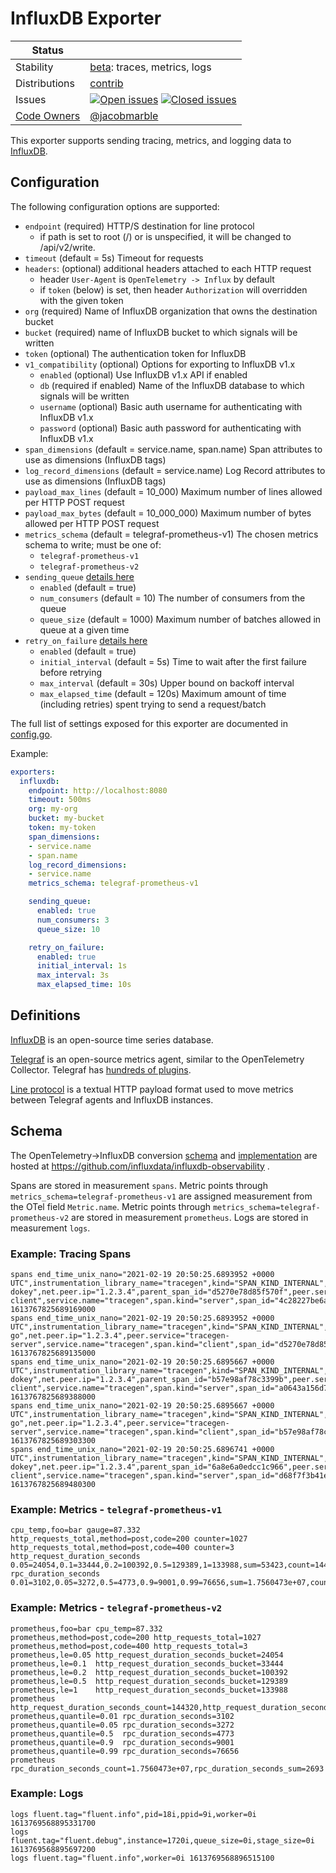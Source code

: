 # InfluxDB Exporter

<!-- status autogenerated section -->
| Status        |           |
| ------------- |-----------|
| Stability     | [beta]: traces, metrics, logs   |
| Distributions | [contrib] |
| Issues        | [![Open issues](https://img.shields.io/github/issues-search/open-telemetry/opentelemetry-collector-contrib?query=is%3Aissue%20is%3Aopen%20label%3Aexporter%2Finfluxdb%20&label=open&color=orange&logo=opentelemetry)](https://github.com/open-telemetry/opentelemetry-collector-contrib/issues?q=is%3Aopen+is%3Aissue+label%3Aexporter%2Finfluxdb) [![Closed issues](https://img.shields.io/github/issues-search/open-telemetry/opentelemetry-collector-contrib?query=is%3Aissue%20is%3Aclosed%20label%3Aexporter%2Finfluxdb%20&label=closed&color=blue&logo=opentelemetry)](https://github.com/open-telemetry/opentelemetry-collector-contrib/issues?q=is%3Aclosed+is%3Aissue+label%3Aexporter%2Finfluxdb) |
| [Code Owners](https://github.com/open-telemetry/opentelemetry-collector-contrib/blob/main/CONTRIBUTING.md#becoming-a-code-owner)    | [@jacobmarble](https://www.github.com/jacobmarble) |

[beta]: https://github.com/open-telemetry/opentelemetry-collector#beta
[contrib]: https://github.com/open-telemetry/opentelemetry-collector-releases/tree/main/distributions/otelcol-contrib
<!-- end autogenerated section -->

This exporter supports sending tracing, metrics, and logging data to [InfluxDB](https://www.influxdata.com/products/).

## Configuration

The following configuration options are supported:

* `endpoint` (required) HTTP/S destination for line protocol
  - if path is set to root (/) or is unspecified, it will be changed to /api/v2/write.
* `timeout` (default = 5s) Timeout for requests
* `headers`: (optional) additional headers attached to each HTTP request
  - header `User-Agent` is `OpenTelemetry -> Influx` by default
  - if `token` (below) is set, then header `Authorization` will overridden with the given token
* `org` (required) Name of InfluxDB organization that owns the destination bucket
* `bucket` (required) name of InfluxDB bucket to which signals will be written
* `token` (optional) The authentication token for InfluxDB
* `v1_compatibility` (optional) Options for exporting to InfluxDB v1.x
  * `enabled` (optional) Use InfluxDB v1.x API if enabled
  * `db` (required if enabled) Name of the InfluxDB database to which signals will be written
  * `username` (optional) Basic auth username for authenticating with InfluxDB v1.x
  * `password` (optional) Basic auth password for authenticating with InfluxDB v1.x
* `span_dimensions` (default = service.name, span.name) Span attributes to use as dimensions (InfluxDB tags)
* `log_record_dimensions` (default = service.name) Log Record attributes to use as dimensions (InfluxDB tags)
* `payload_max_lines` (default = 10_000) Maximum number of lines allowed per HTTP POST request
* `payload_max_bytes` (default = 10_000_000) Maximum number of bytes allowed per HTTP POST request
* `metrics_schema` (default = telegraf-prometheus-v1) The chosen metrics schema to write; must be one of:
  * `telegraf-prometheus-v1`
  * `telegraf-prometheus-v2`
* `sending_queue` [details here](https://github.com/open-telemetry/opentelemetry-collector/blob/v0.25.0/exporter/exporterhelper/README.md#configuration)
  * `enabled` (default = true)
  * `num_consumers` (default = 10) The number of consumers from the queue
  * `queue_size` (default = 1000) Maximum number of batches allowed in queue at a given time
* `retry_on_failure` [details here](https://github.com/open-telemetry/opentelemetry-collector/blob/v0.25.0/exporter/exporterhelper/README.md#configuration)
  * `enabled` (default = true)
  * `initial_interval` (default = 5s) Time to wait after the first failure before retrying
  * `max_interval` (default = 30s) Upper bound on backoff interval
  * `max_elapsed_time` (default = 120s) Maximum amount of time (including retries) spent trying to send a request/batch

The full list of settings exposed for this exporter are documented in [config.go](config.go).

Example:
```yaml
exporters:
  influxdb:
    endpoint: http://localhost:8080
    timeout: 500ms
    org: my-org
    bucket: my-bucket
    token: my-token
    span_dimensions:
    - service.name
    - span.name
    log_record_dimensions:
    - service.name
    metrics_schema: telegraf-prometheus-v1

    sending_queue:
      enabled: true
      num_consumers: 3
      queue_size: 10

    retry_on_failure:
      enabled: true
      initial_interval: 1s
      max_interval: 3s
      max_elapsed_time: 10s
```

## Definitions

[InfluxDB](https://www.influxdata.com/products/influxdb/) is an open-source time series database.

[Telegraf](https://www.influxdata.com/time-series-platform/telegraf/) is an open-source metrics agent, similar to the OpenTelemetry Collector.
Telegraf has [hundreds of plugins](https://www.influxdata.com/products/integrations/?_integrations_dropdown=telegraf-plugins).

[Line protocol](https://docs.influxdata.com/influxdb/v2.0/reference/syntax/line-protocol/) is a textual HTTP payload format used to move metrics between Telegraf agents and InfluxDB instances.

## Schema

The OpenTelemetry->InfluxDB conversion [schema](https://github.com/influxdata/influxdb-observability/blob/main/docs/index.md) and [implementation](https://github.com/influxdata/influxdb-observability/tree/main/otel2influx) are hosted at https://github.com/influxdata/influxdb-observability .

Spans are stored in measurement `spans`.
Metric points through `metrics_schema=telegraf-prometheus-v1` are assigned measurement from the OTel field `Metric.name`.
Metric points through `metrics_schema=telegraf-prometheus-v2` are stored in measurement `prometheus`.
Logs are stored in measurement `logs`.

### Example: Tracing Spans
```
spans end_time_unix_nano="2021-02-19 20:50:25.6893952 +0000 UTC",instrumentation_library_name="tracegen",kind="SPAN_KIND_INTERNAL",name="okey-dokey",net.peer.ip="1.2.3.4",parent_span_id="d5270e78d85f570f",peer.service="tracegen-client",service.name="tracegen",span.kind="server",span_id="4c28227be6a010e1",status_code="STATUS_CODE_OK",trace_id="7d4854815225332c9834e6dbf85b9380" 1613767825689169000
spans end_time_unix_nano="2021-02-19 20:50:25.6893952 +0000 UTC",instrumentation_library_name="tracegen",kind="SPAN_KIND_INTERNAL",name="lets-go",net.peer.ip="1.2.3.4",peer.service="tracegen-server",service.name="tracegen",span.kind="client",span_id="d5270e78d85f570f",status_code="STATUS_CODE_OK",trace_id="7d4854815225332c9834e6dbf85b9380" 1613767825689135000
spans end_time_unix_nano="2021-02-19 20:50:25.6895667 +0000 UTC",instrumentation_library_name="tracegen",kind="SPAN_KIND_INTERNAL",name="okey-dokey",net.peer.ip="1.2.3.4",parent_span_id="b57e98af78c3399b",peer.service="tracegen-client",service.name="tracegen",span.kind="server",span_id="a0643a156d7f9f7f",status_code="STATUS_CODE_OK",trace_id="fd6b8bb5965e726c94978c644962cdc8" 1613767825689388000
spans end_time_unix_nano="2021-02-19 20:50:25.6895667 +0000 UTC",instrumentation_library_name="tracegen",kind="SPAN_KIND_INTERNAL",name="lets-go",net.peer.ip="1.2.3.4",peer.service="tracegen-server",service.name="tracegen",span.kind="client",span_id="b57e98af78c3399b",status_code="STATUS_CODE_OK",trace_id="fd6b8bb5965e726c94978c644962cdc8" 1613767825689303300
spans end_time_unix_nano="2021-02-19 20:50:25.6896741 +0000 UTC",instrumentation_library_name="tracegen",kind="SPAN_KIND_INTERNAL",name="okey-dokey",net.peer.ip="1.2.3.4",parent_span_id="6a8e6a0edcc1c966",peer.service="tracegen-client",service.name="tracegen",span.kind="server",span_id="d68f7f3b41eb8075",status_code="STATUS_CODE_OK",trace_id="651dadde186b7834c52b13a28fc27bea" 1613767825689480300
```

### Example: Metrics - `telegraf-prometheus-v1`
```
cpu_temp,foo=bar gauge=87.332
http_requests_total,method=post,code=200 counter=1027
http_requests_total,method=post,code=400 counter=3
http_request_duration_seconds 0.05=24054,0.1=33444,0.2=100392,0.5=129389,1=133988,sum=53423,count=144320,min=0,max=10
rpc_duration_seconds 0.01=3102,0.05=3272,0.5=4773,0.9=9001,0.99=76656,sum=1.7560473e+07,count=2693
```

### Example: Metrics - `telegraf-prometheus-v2`
```
prometheus,foo=bar cpu_temp=87.332
prometheus,method=post,code=200 http_requests_total=1027
prometheus,method=post,code=400 http_requests_total=3
prometheus,le=0.05 http_request_duration_seconds_bucket=24054
prometheus,le=0.1  http_request_duration_seconds_bucket=33444
prometheus,le=0.2  http_request_duration_seconds_bucket=100392
prometheus,le=0.5  http_request_duration_seconds_bucket=129389
prometheus,le=1    http_request_duration_seconds_bucket=133988
prometheus         http_request_duration_seconds_count=144320,http_request_duration_seconds_sum=53423,http_request_duration_seconds_min=0,http_request_duration_seconds_max=100
prometheus,quantile=0.01 rpc_duration_seconds=3102
prometheus,quantile=0.05 rpc_duration_seconds=3272
prometheus,quantile=0.5  rpc_duration_seconds=4773
prometheus,quantile=0.9  rpc_duration_seconds=9001
prometheus,quantile=0.99 rpc_duration_seconds=76656
prometheus               rpc_duration_seconds_count=1.7560473e+07,rpc_duration_seconds_sum=2693
```

### Example: Logs
```
logs fluent.tag="fluent.info",pid=18i,ppid=9i,worker=0i 1613769568895331700
logs fluent.tag="fluent.debug",instance=1720i,queue_size=0i,stage_size=0i 1613769568895697200
logs fluent.tag="fluent.info",worker=0i 1613769568896515100
```
